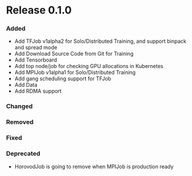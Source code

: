 # Release 0.1.0

### Added

- Add TFJob v1alpha2 for Solo/Distributed Training, and support binpack and spread mode
- Add Download Source Code from Git for Training
- Add Tensorboard
- Add top node/job for checking GPU allocations in Kubernetes
- Add MPIJob v1alpha1 for Solo/Distributed Training
- Add gang scheduling support for TFJob
- Add Data
- Add RDMA support

### Changed

### Removed

### Fixed

### Deprecated

- HorovodJob is going to remove when MPIJob is production ready